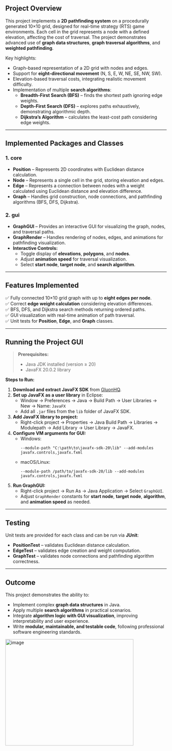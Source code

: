 ## Project Overview  

This project implements a **2D pathfinding system** on a procedurally generated 10×10 grid, designed for real-time strategy (RTS) game environments. Each cell in the grid represents a node with a defined elevation, affecting the cost of traversal. The project demonstrates advanced use of **graph data structures**, **graph traversal algorithms**, and **weighted pathfinding**.  

Key highlights:  

- Graph-based representation of a 2D grid with nodes and edges.  
- Support for **eight-directional movement** (N, S, E, W, NE, SE, NW, SW).  
- Elevation-based traversal costs, integrating realistic movement difficulty.  
- Implementation of multiple **search algorithms**:  
  - **Breadth-First Search (BFS)** – finds the shortest path ignoring edge weights.  
  - **Depth-First Search (DFS)** – explores paths exhaustively, demonstrating algorithmic depth.  
  - **Dijkstra’s Algorithm** – calculates the least-cost path considering edge weights.  

---

## Implemented Packages and Classes

### 1. core
- **Position** – Represents 2D coordinates with Euclidean distance calculation.  
- **Node** – Represents a single cell in the grid, storing elevation and edges.  
- **Edge** – Represents a connection between nodes with a weight calculated using Euclidean distance and elevation difference.  
- **Graph** – Handles grid construction, node connections, and pathfinding algorithms (BFS, DFS, Dijkstra).  

### 2. gui
- **GraphGUI** – Provides an interactive GUI for visualizing the graph, nodes, and traversal paths.  
- **GraphRender** – Handles rendering of nodes, edges, and animations for pathfinding visualization.  
- **Interactive Controls:**  
  - Toggle display of **elevations**, **polygons**, and **nodes**.  
  - Adjust **animation speed** for traversal visualization.  
  - Select **start node**, **target node**, and **search algorithm**.  

---

## Features Implemented

✅ Fully connected 10×10 grid graph with up to **eight edges per node**.  
✅ Correct **edge weight calculation** considering elevation differences.  
✅ BFS, DFS, and Dijkstra search methods returning ordered paths.  
✅ GUI visualization with real-time animation of path traversal.  
✅ Unit tests for **Position**, **Edge**, and **Graph** classes.  

---

## Running the Project GUI

> **Prerequisites:**  
> - Java JDK installed (version ≥ 20)  
> - JavaFX 20.0.2 library  

**Steps to Run:**  

1. **Download and extract JavaFX SDK** from [GluonHQ](https://gluonhq.com/products/javafx/).  
2. **Set up JavaFX as a user library** in Eclipse:  
   - Window → Preferences → Java → Build Path → User Libraries → New → Name: `JavaFX`  
   - Add all `.jar` files from the `lib` folder of JavaFX SDK.  
3. **Add JavaFX library to project:**  
   - Right-click project → Properties → Java Build Path → Libraries → Modulepath → Add Library → User Library → JavaFX.  
4. **Configure VM arguments for GUI:**  
   - Windows:  
     ```
     --module-path "C:\path\to\javafx-sdk-20\lib" --add-modules javafx.controls,javafx.fxml
     ```  
   - macOS/Linux:  
     ```
     --module-path /path/to/javafx-sdk-20/lib --add-modules javafx.controls,javafx.fxml
     ```  
5. **Run GraphGUI:**  
   - Right-click project → Run As → Java Application → Select `GraphGUI`.  
   - Adjust `GraphRender` constants for **start node**, **target node**, **algorithm**, and **animation speed** as needed.  

---

## Testing

Unit tests are provided for each class and can be run via **JUnit**:  

- **PositionTest** – validates Euclidean distance calculation.  
- **EdgeTest** – validates edge creation and weight computation.  
- **GraphTest** – validates node connections and pathfinding algorithm correctness.  

---

## Outcome

This project demonstrates the ability to:  

- Implement complex **graph data structures** in Java.  
- Apply multiple **search algorithms** in practical scenarios.  
- Integrate **algorithm logic with GUI visualization**, improving interpretability and user experience.  
- Write **modular, maintainable, and testable code**, following professional software engineering standards.  


<img width="400" height="332" alt="image" src="https://github.com/user-attachments/assets/3a4bc840-f8d4-4091-a013-6bb65b3259c5" />
